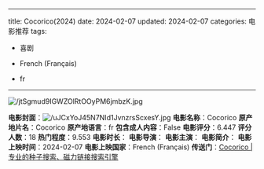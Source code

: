 
---
title: Cocorico(2024)
date: 2024-02-07
updated: 2024-02-07
categories: 电影推荐
tags:

- 喜剧

- French (Français)
- fr
---

<img src="https://image.tmdb.org/t/p/original/jtSgmud9IGWZOlRtOOyPM6jmbzK.jpg" alt="/jtSgmud9IGWZOlRtOOyPM6jmbzK.jpg" title="/jtSgmud9IGWZOlRtOOyPM6jmbzK.jpg">

**电影封面**：<img src="https://image.tmdb.org/t/p/w200/uJCxYoJ45N7NId1JvnzrsScxesY.jpg" alt="/uJCxYoJ45N7NId1JvnzrsScxesY.jpg" title="/uJCxYoJ45N7NId1JvnzrsScxesY.jpg">
**电影名称**：Cocorico
**原产地片名**：Cocorico
**原产地语言**：fr
**包含成人内容**：False
**电影评分**：6.447
**评分人数**：18
**热门程度**：9.553
**电影时长**：
**电影导演**：
**电影主演**：
**电影简介**：
**电影上映时间**：2024-02-07
**电影上映国家**：French (Français)
**传送门**：[Cocorico |专业的种子搜索、磁力链接搜索引擎](https://movie.amd794.com:2083/?search=Cocorico&ordering=&mode=match_phrase&page_size=10&page=1)

